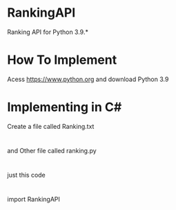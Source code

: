 # RankingAPI
Ranking API for Python 3.9.*
# How To Implement
Acess https://www.python.org and download Python 3.9
# Implementing in C#
Create a file called Ranking.txt
#
and Other file called ranking.py
#
just this code
#
import RankingAPI
#

#
